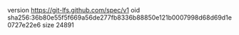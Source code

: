 version https://git-lfs.github.com/spec/v1
oid sha256:36b80e55f5f669a56de277fb8336b88850e121b0007998d68d69d1e0727e22e6
size 24891
